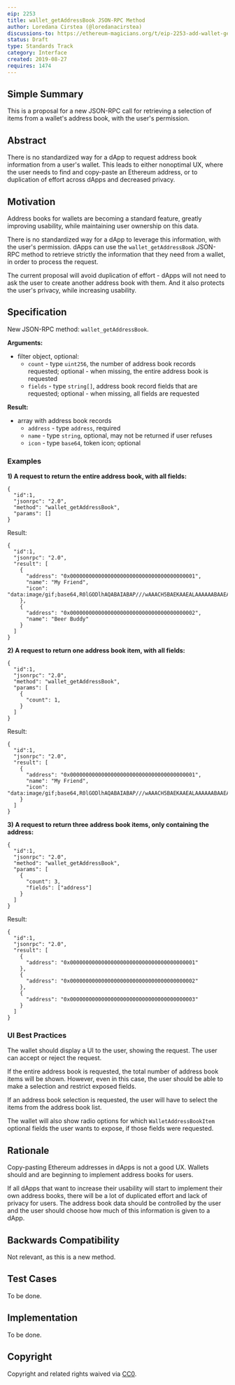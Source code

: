 ```yaml
---
eip: 2253
title: wallet_getAddressBook JSON-RPC Method
author: Loredana Cirstea (@loredanacirstea)
discussions-to: https://ethereum-magicians.org/t/eip-2253-add-wallet-getaddressbook-json-rpc-method/3592
status: Draft
type: Standards Track
category: Interface
created: 2019-08-27
requires: 1474
---
```


## Simple Summary

This is a proposal for a new JSON-RPC call for retrieving a selection of items from a wallet's address book, with the user's permission.

## Abstract

There is no standardized way for a dApp to request address book information from a user's wallet. This leads to either nonoptimal UX, where the user needs to find and copy-paste an Ethereum address, or to duplication of effort across dApps and decreased privacy.

## Motivation

Address books for wallets are becoming a standard feature, greatly improving usability, while maintaining user ownership on this data.

There is no standardized way for a dApp to leverage this information, with the user's permission. dApps can use the `wallet_getAddressBook` JSON-RPC method to retrieve strictly the information that they need from a wallet, in order to process the request.

The current proposal will avoid duplication of effort - dApps will not need to ask the user to create another address book with them. And it also protects the user's privacy, while increasing usability.

## Specification

New JSON-RPC method: `wallet_getAddressBook`.

**Arguments:**
- filter object, optional:
  - `count` - type `uint256`, the number of address book records requested; optional - when missing, the entire address book is requested
  - `fields` - type `string[]`, address book record fields that are requested; optional - when missing, all fields are requested

**Result:**
- array with address book records
  - `address` - type `address`, required
  - `name` - type `string`, optional, may not be returned if user refuses
  - `icon` - type `base64`, token icon; optional

### Examples

**1) A request to return the entire address book, with all fields:**
```
{
  "id":1,
  "jsonrpc": "2.0",
  "method": "wallet_getAddressBook",
  "params": []
}
```
Result:

```
{
  "id":1,
  "jsonrpc": "2.0",
  "result": [
    {
      "address": "0x0000000000000000000000000000000000000001",
      "name": "My Friend",
      "icon": "data:image/gif;base64,R0lGODlhAQABAIABAP///wAAACH5BAEKAAEALAAAAAABAAEAAAICTAEAOw=="
    },
    {
      "address": "0x0000000000000000000000000000000000000002",
      "name": "Beer Buddy"
    }
  ]
}
```

**2) A request to return one address book item, with all fields:**
```
{
  "id":1,
  "jsonrpc": "2.0",
  "method": "wallet_getAddressBook",
  "params": [
    {
      "count": 1,
    }
  ]
}
```
Result:

```
{
  "id":1,
  "jsonrpc": "2.0",
  "result": [
    {
      "address": "0x0000000000000000000000000000000000000001",
      "name": "My Friend",
      "icon": "data:image/gif;base64,R0lGODlhAQABAIABAP///wAAACH5BAEKAAEALAAAAAABAAEAAAICTAEAOw=="
    }
  ]
}
```

**3) A request to return three address book items, only containing the address:**
```
{
  "id":1,
  "jsonrpc": "2.0",
  "method": "wallet_getAddressBook",
  "params": [
    {
      "count": 3,
      "fields": ["address"]
    }
  ]
}
```
Result:

```
{
  "id":1,
  "jsonrpc": "2.0",
  "result": [
    {
      "address": "0x0000000000000000000000000000000000000001"
    },
    {
      "address": "0x0000000000000000000000000000000000000002"
    },
    {
      "address": "0x0000000000000000000000000000000000000003"
    }
  ]
}
```


### UI Best Practices

The wallet should display a UI to the user, showing the request. The user can accept or reject the request.

If the entire address book is requested, the total number of address book items will be shown. However, even in this case, the user should be able to make a selection and restrict exposed fields.

If an address book selection is requested, the user will have to select the items from the address book list.

The wallet will also show radio options for which `WalletAddressBookItem` optional fields the user wants to expose, if those fields were requested.

## Rationale

Copy-pasting Ethereum addresses in dApps is not a good UX. Wallets should and are beginning to implement address books for users.

If all dApps that want to increase their usability will start to implement their own address books, there will be a lot of duplicated effort and lack of privacy for users. The address book data should be controlled by the user and the user should choose how much of this information is given to a dApp.


## Backwards Compatibility

Not relevant, as this is a new method.


## Test Cases

To be done.


## Implementation

To be done.


## Copyright
Copyright and related rights waived via [CC0](https://creativecommons.org/publicdomain/zero/1.0/).
